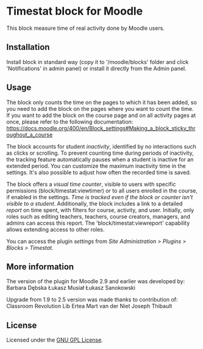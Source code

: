 # Timestat block for Moodle

This block measure time of real activity done by Moodle users.

## Installation

Install block in standard way (copy it to '/moodle/blocks' folder and click 'Notifications' in admin panel) or install it directly from the Admin panel.

## Usage

The block only counts the time on the pages to which it has been added, so you need to add the block on the pages where you want to count the time. If you want to add the block on the course page and on all activity pages at once, please refer to the following documentation:
https://docs.moodle.org/400/en/Block_settings#Making_a_block_sticky_throughout_a_course

The block accounts for student *inactivity*, identified by no interactions such as clicks or scrolling. To prevent counting time during periods of inactivity, the tracking feature automatically pauses when a student is inactive for an extended period. You can customize the maximum inactivity time in the settings. It's also possible to adjust how often the recorded time is saved.

The block offers a *visual time counter*, visible to users with specific permissions (block/timestat:viewtimer) or to all users enrolled in the course, if enabled in the settings. *Time is tracked even if the block or counter isn't visible to a student*. Additionally, the block includes a link to a detailed *report* on time spent, with filters for course, activity, and user. Initially, only roles such as editing teachers, teachers, course creators, managers, and admins can access this report. The 'block/timestat:viewreport' capability allows extending access to other roles.

You can access the plugin *settings* from *Site Administration > Plugins > Blocks > Timestat*.

## More information

The version of the plugin for Moodle 2.9 and earlier was developed by:
Barbara Dębska
Łukasz Musiał
Łukasz Sanokowski

Upgrade from 1.9 to 2.5 version was made thanks to contribution of:
Classroom Revolution
Lib Ertea
Mart van der Niet
Joseph Thibault

## License

Licensed under the [GNU GPL License](http://www.gnu.org/copyleft/gpl.html).
